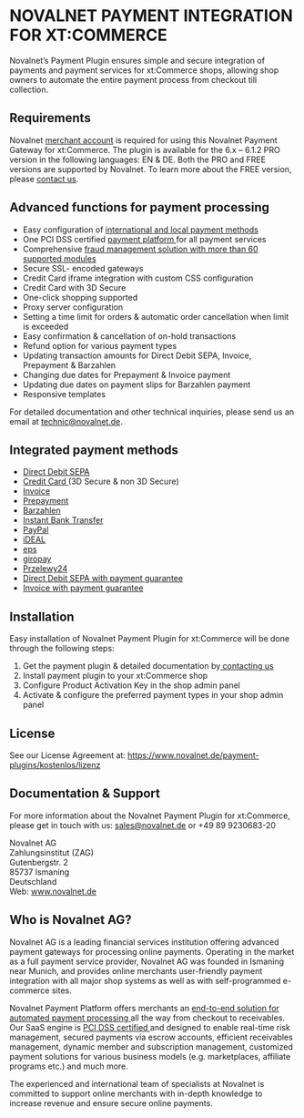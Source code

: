 # NOVALNET PAYMENT INTEGRATION FOR XT:COMMERCE
Novalnet’s Payment Plugin ensures simple and secure integration of payments and payment services for xt:Commerce shops, allowing shop owners to automate the entire payment process from checkout till collection. 
## Requirements 
Novalnet <a href="https://www.novalnet.de/">merchant account</a> is required for using this Novalnet Payment Gateway for xt:Commerce. The plugin is available for the 6.x – 6.1.2 PRO version in the following languages: EN & DE. Both the PRO and FREE versions are supported by Novalnet. To learn more about the FREE version, please <a href="https://www.novalnet.de/kontakt/sales">contact us</a>.
## Advanced functions for payment processing
-	Easy configuration of <a href="https://www.novalnet.de/zahlungsabwicklung"> international and local payment methods </a>
-	One PCI DSS certified <a href="https://www.novalnet.de/plattform">payment platform </a>for all payment services
-	Comprehensive <a href="https://www.novalnet.de/risikomanagement"> fraud management solution with more than 60 supported modules </a>
-	Secure SSL- encoded gateways
-	Credit Card iframe integration with custom CSS configuration 
-	Credit Card with 3D Secure
-	One-click shopping supported
-	Proxy server configuration
-	Setting a time limit for orders & automatic order cancellation when limit is exceeded
-	Easy confirmation & cancellation of on-hold transactions
-	Refund option for various payment types
-	Updating transaction amounts for Direct Debit SEPA, Invoice, Prepayment & Barzahlen
-	Changing due dates for Prepayment & Invoice payment
-	Updating due dates on payment slips for Barzahlen payment
-	Responsive templates<br>

For detailed documentation and other technical inquiries, please send us an email at technic@novalnet.de.
## Integrated payment methods
-	<a href="https://www.novalnet.de/sepa-lastschrift">Direct Debit SEPA </a>
-	<a href="https://www.novalnet.de/zahlungsart-kreditkarte">Credit Card </a> (3D Secure & non 3D Secure)
-	<a href="https://www.novalnet.de/kauf-auf-rechnung-online-payment">Invoice</a>
-	<a href="https://www.novalnet.de/vorkasse-internet-payment">Prepayment</a>
-	<a href="https://www.novalnet.de/barzahlen">Barzahlen</a>
-	<a href="https://www.novalnet.de/online-ueberweisung-sofortueberweisung">Instant Bank Transfer</a>
-	<a href="https://www.novalnet.de/mit-paypal-weltweit-sicher-verkaufen">PayPal</a>
-	<a href="https://www.novalnet.de/ideal-online-ueberweisung">iDEAL</a>
-	<a href="https://www.novalnet.de/eps-online-ueberweisung">eps</a>
-	<a href="https://www.novalnet.de/giropay">giropay</a>
-	<a href="https://www.novalnet.de/przelewy24">Przelewy24</a>
-	<a href="https://www.novalnet.de/lastschrift-mit-zahlungsgarantie">Direct Debit SEPA with payment guarantee</a>
-	<a href="https://www.novalnet.de/kauf-auf-rechnung-100-prozent-zahlungsgarantie">Invoice with payment guarantee</a>
## Installation
Easy installation of Novalnet Payment Plugin for xt:Commerce will be done through the following steps: 
1.	Get the payment plugin & detailed documentation by<a href="https://www.novalnet.de/kontakt/sales"> contacting us </a>
2.	Install payment plugin to your xt:Commerce shop 
3.	Configure Product Activation Key in the shop admin panel 
4.	Activate & configure the preferred payment types in your shop admin panel
## License  
See our License Agreement at: https://www.novalnet.de/payment-plugins/kostenlos/lizenz 
## Documentation & Support
For more information about the Novalnet Payment Plugin for xt:Commerce, please get in touch with us: sales@novalnet.de or +49 89 9230683-20<br>

Novalnet AG<br>
Zahlungsinstitut (ZAG) <br>
Gutenbergstr. 2<br>
85737 Ismaning<br>
Deutschland<br>
Web: www.novalnet.de 
## Who is Novalnet AG?
<p>Novalnet AG is a leading financial services institution offering advanced payment gateways for processing online payments. Operating in the market as a full payment service provider, Novalnet AG was founded in Ismaning near Munich, and provides online merchants user-friendly payment integration with all major shop systems as well as with self-programmed e-commerce sites.</p>
<p>Novalnet Payment Platform offers merchants an <a href="https://www.novalnet.de/produkte"> end-to-end solution for automated payment processing </a> all the way from checkout to receivables. Our SaaS engine is <a href="https://www.novalnet.de/pci-dss-zertifizierung"> PCI DSS certified </a>and designed to enable real-time risk management, secured payments via escrow accounts, efficient receivables management, dynamic member and subscription management, customized payment solutions for various business models (e.g. marketplaces, affiliate programs etc.) and much more.</p> 
<p>The experienced and international team of specialists at Novalnet is committed to support online merchants with in-depth knowledge to increase revenue and ensure secure online payments.</p>
